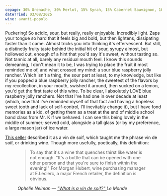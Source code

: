```yaml
---
cepage: 30% Grenache, 30% Merlot, 15% Syrah, 15% Cabernet Sauvignon, 10% Alicante
dateTried: 03/08/2025
wine: avanti-popolo
---
```


Puckering! So acidic, sour, but really, really enjoyable. Incredibly light. Zaps your tongue so hard that it feels big and bold,
but then lightens, dissipating faster than it came. Almost tricks you into thinking it's effervescent. But still, a distinctly
fruity taste behind the initial hit of sour, syrupy almost, but hollowed out, enough of a hint that you'd say it's sweet, without
tasting so. Not tannic at all, barely any residual mouth feel. I know this sounds demeaning, I don't mean it to be, I was trying to
place the fruit it most reminded me of, and what crossed my mind: a sour blue raspberry jolly rancher. Which isn't a thing, the
sour part at least, to my knowledge, but like if you popped a blue raspberry jolly rancher, the sweetest of the flavors by my recollection,
in your mouth, swished it around, then sucked on a lemon, you'd get the first taste of this wine. To be clear, I absolutely LOVE blue
raspberry jolly ranchers. Not that I've had one in over decade at least (which, now that I've reminded myself of that fact and having a hopeless sweet
tooth and lack of self-control, I'll inevitably change it), but I have fond memories as a kid, of getting them as a treat at the end
of middle school band class from Mr. K if we behaved. I can see this being lovely in the middle of summer; served cold, alongside a
tall glass (or by my preference, a large mason jar) of ice water.

<a
href="https://primalwine.com/products/le-temps-des-cerises-avanti-popolo"
target="\_blank"> This seller</a> described it as a vin de soif, which taught me the phrase vin de soif, or drinking wine. Though more usefully, poetically, this definition:

<figure class="quote">
  <blockquote cite="https://www.lemonde.fr/en/food/article/2024/06/24/what-is-a-vin-de-soif_6675580_119.html">
    To say that it's a wine that quenches thirst like water is not enough. "It's
    a bottle that can be opened with one other person and that you're sure to
    finish within the evening!" For Morgan Hubert, wine purchasing manager at
    E.Leclerc, a major French retailer, the definition is obvious.
  </blockquote>
  <figcaption>
    <cite>
      Ophélie Neiman —
      <a
        href="https://www.lemonde.fr/en/food/article/2024/06/24/what-is-a-vin-de-soif_6675580_119.html"
        target="_blank"
      >
        "What is a vin de soif?"
      </a>
      <span class="ml-2 italic">Le Monde</span>
    </cite>
  </figcaption>
</figure>
